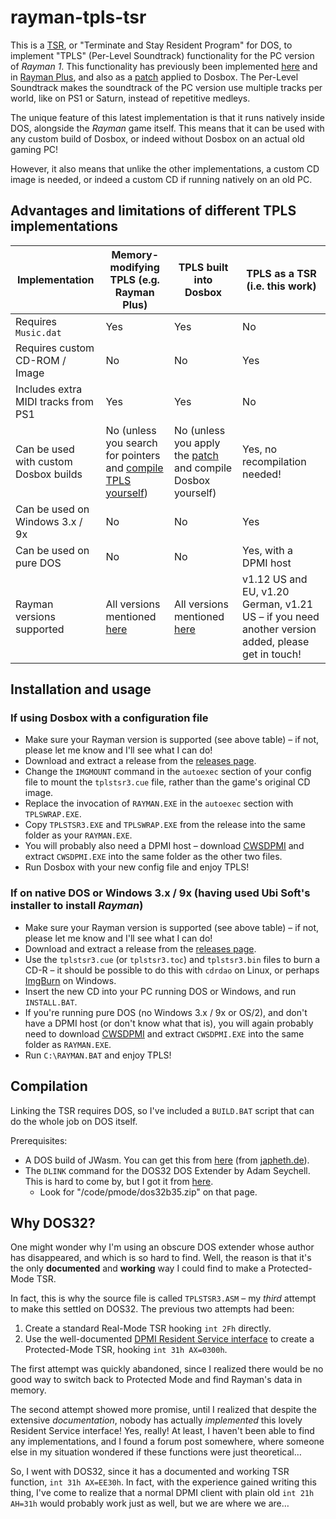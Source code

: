 # rayman-tpls-tsr
This is a [TSR](https://en.wikipedia.org/wiki/Terminate_and_stay_resident_program), or "Terminate and Stay Resident Program" for DOS,
to implement "TPLS" (Per-Level Soundtrack) functionality for the PC version of _Rayman 1_. This functionality has previously been implemented
[here](https://github.com/Snaggly/Rayman1Dos-TPLS) and in [Rayman Plus](https://raymanpc.com/forum/viewtopic.php?f=89&t=25867),
and also as a [patch](https://raymanpc.com/forum/viewtopic.php?f=89&t=28341) applied to Dosbox. The Per-Level Soundtrack makes the soundtrack
of the PC version use multiple tracks per world, like on PS1 or Saturn, instead of repetitive medleys.

The unique feature of this latest implementation is that it runs natively inside DOS, alongside the _Rayman_ game itself.
This means that it can be used with any custom build of Dosbox, or indeed without Dosbox on an actual old gaming PC!

However, it also means that unlike the other implementations, a custom CD image is needed, or indeed a custom CD if running natively on an old PC.

## Advantages and limitations of different TPLS implementations

|Implementation |Memory-modifying TPLS (e.g. Rayman Plus) |TPLS built into Dosbox | TPLS as a TSR (i.e. this work) |
--- |--- | --- | ---
|Requires `Music.dat` | Yes | Yes | No |
|Requires custom CD-ROM / Image | No | No | Yes |
|Includes extra MIDI tracks from PS1 | Yes | Yes | No |
|Can be used with custom Dosbox builds | No (unless you search for pointers and [compile TPLS yourself](https://github.com/Snaggly/Rayman1Dos-TPLS/blob/master/OffsetList.h)) | No (unless you apply the [patch](https://raymanpc.com/forum/viewtopic.php?f=89&t=28341) and compile Dosbox yourself) | Yes, no recompilation needed! |
|Can be used on Windows 3.x / 9x | No | No | Yes |
|Can be used on pure DOS | No | No | Yes, with a DPMI host|
|Rayman versions supported | All versions mentioned [here](https://github.com/RayCarrot/RayCarrot.RCP.Metro/blob/2e5ace35ba8d064dc7a592d9700aa311853b6deb/RayCarrot.RCP.Metro/Utilities/Games/Rayman%201/TPLS/TPLSRaymanVersion.cs) | All versions mentioned [here](https://github.com/RayCarrot/RayCarrot.RCP.Metro/blob/2e5ace35ba8d064dc7a592d9700aa311853b6deb/RayCarrot.RCP.Metro/Utilities/Games/Rayman%201/TPLS/TPLSRaymanVersion.cs) | v1.12 US and EU, v1.20 German, v1.21 US – if you need another version added, please get in touch!|

## Installation and usage

### If using Dosbox with a configuration file

* Make sure your Rayman version is supported (see above table) – if not, please let me know and I'll see what I can do!
* Download and extract a release from the [releases page](https://github.com/PluMGMK/rayman-tpls-tsr/releases).
* Change the `IMGMOUNT` command in the `autoexec` section of your config file to mount the `tplstsr3.cue` file, rather than the game's original CD image.
* Replace the invocation of `RAYMAN.EXE` in the `autoexec` section with `TPLSWRAP.EXE`.
* Copy `TPLSTSR3.EXE` and `TPLSWRAP.EXE` from the release into the same folder as your `RAYMAN.EXE`.
* You will probably also need a DPMI host – download [CWSDPMI](http://sandmann.dotster.com/cwsdpmi/csdpmi7b.zip) and extract `CWSDPMI.EXE` into the same folder as the other two files.
* Run Dosbox with your new config file and enjoy TPLS!

### If on native DOS or Windows 3.x / 9x (having used Ubi Soft's installer to install _Rayman_)

* Make sure your Rayman version is supported (see above table) – if not, please let me know and I'll see what I can do!
* Download and extract a release from the [releases page](https://github.com/PluMGMK/rayman-tpls-tsr/releases).
* Use the `tplstsr3.cue` (or `tplstsr3.toc`) and `tplstsr3.bin` files to burn a CD-R – it should be possible to do this with `cdrdao` on Linux, or perhaps [ImgBurn](https://www.imgburn.com/) on Windows.
* Insert the new CD into your PC running DOS or Windows, and run `INSTALL.BAT`.
* If you're running pure DOS (no Windows 3.x / 9x or OS/2), and don't have a DPMI host (or don't know what that is), you will again probably need to download [CWSDPMI](http://sandmann.dotster.com/cwsdpmi/csdpmi7b.zip) and extract `CWSDPMI.EXE` into the same folder as `RAYMAN.EXE`.
* Run `C:\RAYMAN.BAT` and enjoy TPLS!

## Compilation

Linking the TSR requires DOS, so I've included a `BUILD.BAT` script that can do the whole job on DOS itself.

Prerequisites:
* A DOS build of JWasm. You can get this from [here](https://www.japheth.de/Download/JWasm/JWasm211bd.zip) (from [japheth.de](https://www.japheth.de/JWasm.html)).
* The `DLINK` command for the DOS32 DOS Extender by Adam Seychell. This is hard to come by, but I got it from [here](https://hornet.org/cgi-bin/scene-search.cgi?search=AM).
  * Look for "/code/pmode/dos32b35.zip" on that page.

## Why DOS32?

One might wonder why I'm using an obscure DOS extender whose author has disappeared, and which is so hard to find.
Well, the reason is that it's the only __documented__ and __working__ way I could find to make a Protected-Mode TSR.

In fact, this is why the source file is called `TPLSTSR3.ASM` – my _third_ attempt to make this settled on DOS32. The previous two attempts had been:

1. Create a standard Real-Mode TSR hooking `int 2Fh` directly.
2. Use the well-documented [DPMI Resident Service interface](http://www.delorie.com/djgpp/doc/dpmi/ch4.8.html) to create a Protected-Mode TSR, hooking `int 31h AX=0300h`.

The first attempt was quickly abandoned, since I realized there would be no good way to switch back to Protected Mode and find Rayman's data in memory.

The second attempt showed more promise, until I realized that despite the extensive _documentation_, nobody has actually _implemented_ this lovely Resident Service interface! Yes, really!
At least, I haven't been able to find any implementations, and I found a forum post somewhere, where someone else in my situation wondered if these functions were just theoretical…

So, I went with DOS32, since it has a documented and working TSR function, `int 31h AX=EE30h`.
In fact, with the experience gained writing this thing, I've come to realize that a normal DPMI client with plain old `int 21h AH=31h`
would probably work just as well, but we are where we are…
